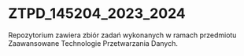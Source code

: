 # ZTPD_145204_2023_2024
Repozytorium zawiera zbiór zadań wykonanych w ramach przedmiotu Zaawansowane Technologie Przetwarzania Danych.

